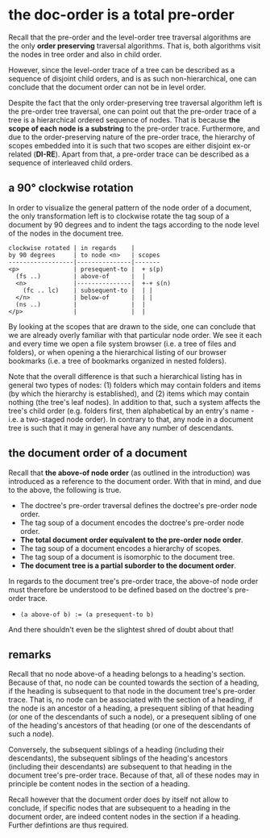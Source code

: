 
<!-- ======================================================================= -->
# the doc-order is a total pre-order

Recall that the pre-order and the level-order tree traversal algorithms are
the only **order preserving** traversal algorithms. That is, both algorithms
visit the nodes in tree order and also in child order.

However, since the level-order trace of a tree can be described as a sequence
of disjoint child orders, and is as such non-hierarchical, one can conclude
that the document order can not be in level order.

Despite the fact that the only order-preserving tree traversal algorithm left
is the pre-order tree traversal, one can point out that the pre-order trace
of a tree is a hierarchical ordered sequence of nodes. That is because
**the scope of each node is a substring** to the pre-order trace. Furthermore,
and due to the order-preserving nature of the pre-order trace, the hierarchy
of scopes embedded into it is such that two scopes are either disjoint ex-or
related (**DI-RE**). Apart from that, a pre-order trace can be described as
a sequence of interleaved child orders.

<!-- ======================================================================= -->
## a 90° clockwise rotation

In order to visualize the general pattern of the node order of a document, the
only transformation left is to clockwise rotate the tag soup of a document by
90 degrees and to indent the tags according to the node level of the nodes in
the document tree.

```
clockwise rotated | in regards    |
by 90 degrees     | to node <n>   | scopes
------------------|---------------|-------
<p>               | presequent-to |  + s(p)
  (fs ..)         | above-of      |  |
  <n>             |---------------|  +-+ s(n)
    (fc .. lc)    | subsequent-to |  | |
  </n>            | below-of      |  | |
  (ns ..)         |               |  |
</p>              |               |  |
```

By looking at the scopes that are drawn to the side, one can conclude that we
are already overly familiar with that particular node order. We see it each and
every time we open a file system browser (i.e. a tree of files and folders), or
when opening a the hierarchical listing of our browser bookmarks (i.e. a tree
of bookmarks organized in nested folders).

Note that the overall difference is that such a hierarchical listing has in
general two types of nodes: (1) folders which may contain folders and items
(by which the hierarchy is established), and (2) items which may contain
nothing (the tree's leaf nodes). In addition to that, such a system affects
the tree's child order (e.g. folders first, then alphabetical by an entry's
name - i.e. a two-staged node order). In contrary to that, any node in a
document tree is such that it may in general have any number of descendants.

<!-- ======================================================================= -->
## the document order of a document

Recall that **the above-of node order** (as outlined in the introduction) was
introduced as a reference to the document order. With that in mind, and due
to the above, the following is true.

* The doctree's pre-order traversal defines the doctree's pre-order node order.
* The tag soup of a document encodes the doctree's pre-order node order.
* **The total document order equivalent to the pre-order node order**.
* The tag soup of a document encodes a hierarchy of scopes.
* The tag soup of a document is isomorphic to the document tree.
* **The document tree is a partial suborder to the document order**.

In regards to the document tree's pre-order trace, the above-of node order must
therefore be understood to be defined based on the doctree's pre-order trace.

* `(a above-of b) := (a presequent-to b)`

And there shouldn't even be the slightest shred of doubt about that!

<!-- ======================================================================= -->
## remarks

Recall that no node above-of a heading belongs to a heading's section. Because
of that, no node can be counted towards the section of a heading, if the heading
is subsequent to that node in the document tree's pre-order trace. That is, no
node can be associated with the section of a heading, if the node is an ancestor
of a heading, a presequent sibling of that heading (or one of the descendants of
such a node), or a presequent sibling of one of the heading's ancestors of that
heading (or one of the descendants of such a node).

Conversely, the subsequent siblings of a heading (including their descendants),
the subsequent siblings of the heading's ancestors (including their descendants)
are subsequent to that heading in the document tree's pre-order trace. Because
of that, all of these nodes may in principle be content nodes in the section of
a heading.

Recall however that the document order does by itself not allow to conclude,
if specific nodes that are subsequent to a heading in the document order, are
indeed content nodes in the section if a heading. Further defintions are thus
required.
